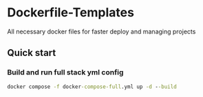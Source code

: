 # Dockerfile-Templates

All necessary docker files for faster deploy and managing projects

## Quick start

### Build and run full stack yml config

```cmd
docker compose -f docker-compose-full.yml up -d --build
```
